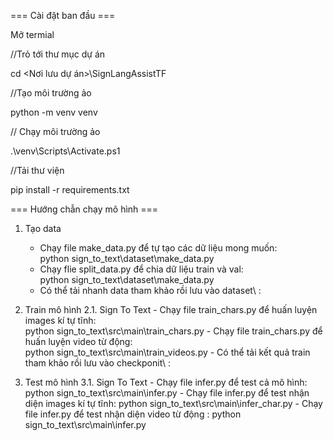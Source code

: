 === Cài đặt ban đầu ===

Mở termial

//Trỏ tới thư mục dự án

cd <Nơi lưu dự án>\SignLangAssistTF

//Tạo môi trường ảo

python -m venv venv

// Chạy môi trường ảo

.\venv\Scripts\Activate.ps1 

//Tải thư viện 

pip install -r requirements.txt

=== Hướng chẫn chạy mô hình ===

1. Tạo data
    - Chạy file make_data.py để tự tạo các dữ liệu mong muốn:   
        python sign_to_text\dataset\make_data.py
    - Chạy flie split_data.py để chia dữ liệu train và val:     
        python sign_to_text\dataset\make_data.py
    - Có thể tải nhanh data tham khảo rồi lưu vào dataset\ :


2. Train mô hình
    2.1. Sign To Text
        - Chạy file train_chars.py để huấn luyện images kí tự tĩnh:     
            python sign_to_text\src\main\train_chars.py
        - Chạy file train_chars.py để huấn luyện video từ động:         
            python sign_to_text\src\main\train_videos.py
        - Có thể tải kết quả train tham khảo rồi lưu vào checkponit\ :

3. Test mô hình
    3.1. Sign To Text
        - Chạy file infer.py để test cả mô hình: 
            python sign_to_text\src\main\infer.py
        - Chạy file infer.py để test nhận diện images kí tự tĩnh: 
            python sign_to_text\src\main\infer_char.py
        - Chạy file infer.py để test nhận diện video từ động : 
            python sign_to_text\src\main\infer.py

